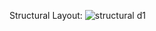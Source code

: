 Structural Layout:
![structural d1](https://user-images.githubusercontent.com/94226412/144361007-6f717516-bd4d-463a-a699-3d8f8156c205.PNG)
